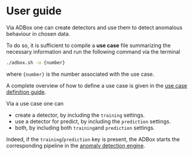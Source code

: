 # User guide 

Via ADBox one can create detectors and use them to detect anomalous behaviour in chosen data. 

To do so, it is sufficient to compile a **use case** file summarizing the necessary information and run the following command via the terminal

```sh
./adbox.sh -u {number}
```
where `{number}` is the number associated with the use case.

A complete overview of how to define a use case is given in the [use case definition guide](./use_case.md).

Via a use case one can

- create a detector, by including the `training` settings.
- use a detector for predict, by including the `prediction` settings.
- both, by including both `training`and `prediction` settings.

Indeed, if the `training`/`prediction` key is present, the ADBox starts the corresponding pipeline in the [anomaly detection engine](./engine.md).


